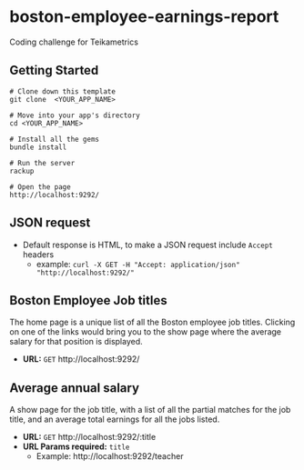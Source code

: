 # boston-employee-earnings-report

Coding challenge for Teikametrics

## Getting Started

```no-highlight
# Clone down this template
git clone  <YOUR_APP_NAME>

# Move into your app's directory
cd <YOUR_APP_NAME>

# Install all the gems
bundle install

# Run the server
rackup

# Open the page
http://localhost:9292/
```

## JSON request

* Default response is HTML, to make a JSON request include ```Accept``` headers
  * example: ```curl -X GET -H "Accept: application/json" "http://localhost:9292/" ```

## Boston Employee Job titles

The home page is a unique list of all the Boston employee job titles. Clicking on one of the links would bring you to the show page where the average salary for that position is displayed.

* **URL:**
  `GET` http://localhost:9292/

## Average annual salary

A show page for the job title, with a list of all the partial matches for the job title, and an average total earnings for all the jobs listed.

* **URL:**
 `GET` http://localhost:9292/:title
* **URL Params required:** `title`
  * Example: http://localhost:9292/teacher
